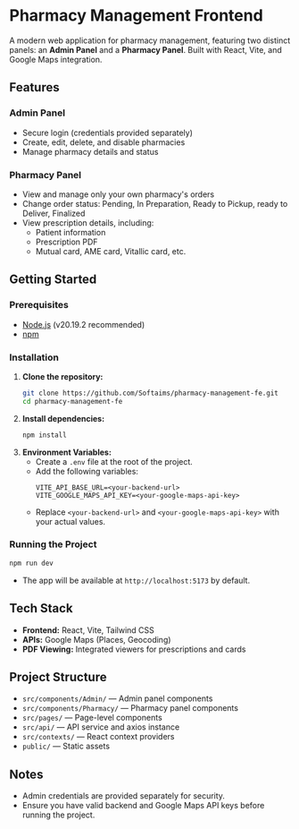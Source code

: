 # Pharmacy Management Frontend

A modern web application for pharmacy management, featuring two distinct panels: an **Admin Panel** and a **Pharmacy Panel**. Built with React, Vite, and Google Maps integration.

## Features

### Admin Panel

- Secure login (credentials provided separately)
- Create, edit, delete, and disable pharmacies
- Manage pharmacy details and status

### Pharmacy Panel

- View and manage only your own pharmacy's orders
- Change order status: Pending, In Preparation, Ready to Pickup, ready to Deliver, Finalized
- View prescription details, including:
  - Patient information
  - Prescription PDF
  - Mutual card, AME card, Vitallic card, etc.

## Getting Started

### Prerequisites

- [Node.js](https://nodejs.org/) (v20.19.2 recommended)
- [npm](https://www.npmjs.com/)

### Installation

1. **Clone the repository:**
   ```sh
   git clone https://github.com/Softaims/pharmacy-management-fe.git
   cd pharmacy-management-fe
   ```
2. **Install dependencies:**
   ```sh
   npm install
   ```
3. **Environment Variables:**
   - Create a `.env` file at the root of the project.
   - Add the following variables:
     ```env
     VITE_API_BASE_URL=<your-backend-url>
     VITE_GOOGLE_MAPS_API_KEY=<your-google-maps-api-key>
     ```
   - Replace `<your-backend-url>` and `<your-google-maps-api-key>` with your actual values.

### Running the Project

```sh
npm run dev
```

- The app will be available at `http://localhost:5173` by default.

## Tech Stack

- **Frontend:** React, Vite, Tailwind CSS
- **APIs:** Google Maps (Places, Geocoding)
- **PDF Viewing:** Integrated viewers for prescriptions and cards

## Project Structure

- `src/components/Admin/` — Admin panel components
- `src/components/Pharmacy/` — Pharmacy panel components
- `src/pages/` — Page-level components
- `src/api/` — API service and axios instance
- `src/contexts/` — React context providers
- `public/` — Static assets

## Notes

- Admin credentials are provided separately for security.
- Ensure you have valid backend and Google Maps API keys before running the project.
